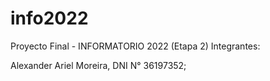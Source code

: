 # info2022
Proyecto Final - INFORMATORIO 2022 (Etapa 2)
Integrantes:

Alexander Ariel Moreira, DNI N° 36197352;
